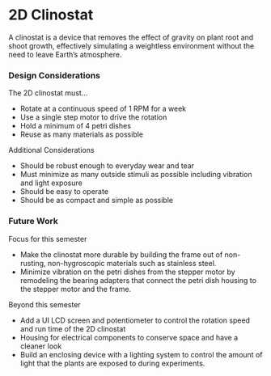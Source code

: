 # 2D Clinostat
A clinostat is a device that removes the effect of gravity on plant root and shoot growth, effectively simulating a weightless environment without the need to leave Earth’s atmosphere.
### Design Considerations
The 2D clinostat must...
- Rotate at a continuous speed of 1 RPM for a week
- Use a single step motor to drive the rotation
- Hold a minimum of 4 petri dishes
- Reuse as many materials as possible

Additional Considerations
- Should be robust enough to everyday wear and tear
- Must minimize as many outside stimuli as possible including vibration and light exposure
- Should be easy to operate
- Should be as compact and simple as possible 
### Future Work
Focus for this semester
- Make the clinostat more durable by building the frame out of non-rusting, non-hygroscopic materials such as stainless steel.
- Minimize vibration on the petri dishes from the stepper motor by 
remodeling the bearing adapters that connect the petri dish housing to the stepper motor and the frame.

Beyond this semester
- Add a UI LCD screen and potentiometer to control the rotation speed and run time of the 2D clinostat
- Housing for electrical components to conserve space and have a cleaner look
- Build an enclosing device with a lighting system to control the amount of light that the plants are exposed to during experiments.

